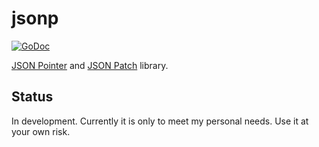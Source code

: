 # jsonp

[![GoDoc](https://godoc.org/github.com/disksing/jsonp?status.svg)](https://godoc.org/github.com/disksing/jsonp)

[JSON Pointer](https://tools.ietf.org/html/rfc6901) and [JSON Patch](https://tools.ietf.org/html/rfc6902) library.

## Status

In development. Currently it is only to meet my personal needs. Use it at your own risk.
